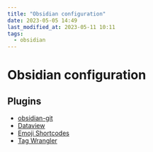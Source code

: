 ```yaml
---
title: "Obsidian configuration"
date: 2023-05-05 14:49
last_modified_at: 2023-05-11 10:11
tags:
  - obsidian
---
```


# Obsidian configuration

## Plugins

- [obsidian-git](https://github.com/denolehov/obsidian-git)
- [Dataview](https://blacksmithgu.github.io/obsidian-dataview/)
- [Emoji Shortcodes](https://github.com/phibr0/obsidian-emoji-shortcodes)
- [Tag Wrangler](https://github.com/pjeby/tag-wrangler)
